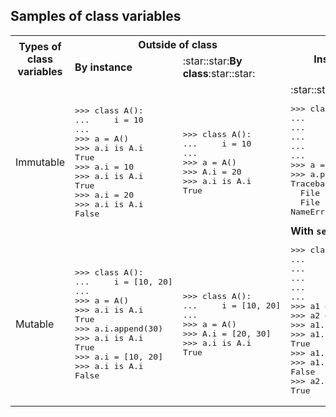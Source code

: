 ## Samples of class variables

<table>
<!-- 1st row: header -->
<tr>
<th rowspan="2">
<b>Types of class variables</b>
</th>
<th colspan="2">
<b>Outside of class</b>
</th>
<th rowspan="2">
<b>Inside of class functions</b>
</th>
</tr>
<!-- 2nd row: header -->
<tr>
<td>
<b>By instance</b>
</td>
<td>
:star::star:<b>By class</b>:star::star:
</td>
</tr>
<!-- 3nd row: immutable -->
<tr>
<td>
Immutable
</td>
<td>
<pre lang="python">
>>> class A():
...     i = 10
...
>>> a = A()
>>> a.i is A.i
True
>>> a.i = 10
>>> a.i is A.i
True
>>> a.i = 20
>>> a.i is A.i
False
</pre>
</td>
<td>
<pre lang="python">
>>> class A():
...     i = 10
...
>>> a = A()
>>> A.i = 20
>>> a.i is A.i
True
</pre>
</td>
<td rowspan="2">
:star::star:<b>Without <code>self</code></b>:star::star:
<pre lang="python">
>>> class A():
...     i = 10
...
...     def print_i(self):
...         print(i)
...
>>> a = A()
>>> a.print_i()
Traceback (most recent call last):
  File "<stdin>", line 1, in <module>
  File "<stdin>", line 5, in print_i
NameError: name 'i' is not defined
</pre>
<b>With <code>self</code></b>
<pre lang="python">
>>> class A():
...     i = 10
...
...     def set_i(self, new_i):
...         self.i = new_i
...
>>> a1 = A()
>>> a2 = A()
>>> a1.set_i(10)
>>> a1.i is A.i
True
>>> a1.set_i(20)
>>> a1.i is A.i
False
>>> a2.i is A.i
True
</pre>
</td>
</tr>
<!-- 4th row: mutable -->
<tr>
<td>
Mutable
</td>
<td>
<pre lang="python">
>>> class A():
...     i = [10, 20]
...
>>> a = A()
>>> a.i is A.i
True
>>> a.i.append(30)
>>> a.i is A.i
True
>>> a.i = [10, 20]
>>> a.i is A.i
False
</pre>
</td>
<td>
<pre lang="python">
>>> class A():
...     i = [10, 20]
...
>>> a = A()
>>> A.i = [20, 30]
>>> a.i is A.i
True
</pre>
</td>
</tr>
</table>
